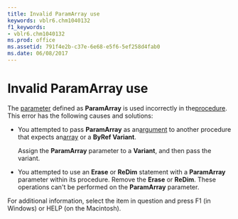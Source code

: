 ```yaml
---
title: Invalid ParamArray use
keywords: vblr6.chm1040132
f1_keywords:
- vblr6.chm1040132
ms.prod: office
ms.assetid: 791f4e2b-c37e-6e68-e5f6-5ef258d4fab0
ms.date: 06/08/2017
---
```



# Invalid ParamArray use

The [parameter](../../Glossary/vbe-glossary.md#parameter) defined as **ParamArray** is used incorrectly in the[procedure](../../Glossary/vbe-glossary.md#procedure). This error has the following causes and solutions:



- You attempted to pass  **ParamArray** as an[argument](../../Glossary/vbe-glossary.md#argument) to another procedure that expects an[array](../../Glossary/vbe-glossary.md#array) or a **ByRef Variant**.
    
    Assign the  **ParamArray** parameter to a **Variant**, and then pass the variant.
    
- You attempted to use an  **Erase** or **ReDim** statement with a **ParamArray** parameter within its procedure. Remove the **Erase** or **ReDim**. These operations can't be performed on the **ParamArray** parameter.
    

For additional information, select the item in question and press F1 (in Windows) or HELP (on the Macintosh).

